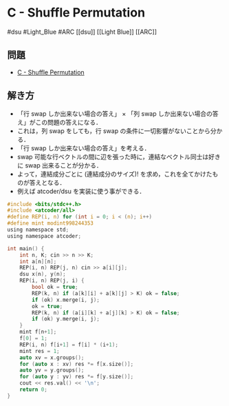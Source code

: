 # C - Shuffle Permutation
#dsu #Light_Blue #ARC
[[dsu]] [[Light Blue]] [[ARC]]

## 問題
- [C - Shuffle Permutation](https://atcoder.jp/contests/arc107/tasks/arc107_c)

## 解き方
- 「行 swap しか出来ない場合の答え」 × 「列 swap しか出来ない場合の答え」がこの問題の答えになる．
- これは，列 swap をしても，行 swap の条件に一切影響がないことから分かる．
- 「行 swap しか出来ない場合の答え」を考える．
- swap 可能な行ベクトルの間に辺を張った時に，連結なベクトル同士は好きに swap 出来ることが分かる．
- よって，連結成分ごとに (連結成分のサイズ)! を求め，これを全てかけたものが答えとなる．
- 例えば atcoder/dsu を実装に使う事ができる．

```c
#include <bits/stdc++.h>
#include <atcoder/all>
#define REP(i, n) for (int i = 0; i < (n); i++)
#define mint modint998244353
using namespace std;
using namespace atcoder;

int main() {
	int n, K; cin >> n >> K;
	int a[n][n];
	REP(i, n) REP(j, n) cin >> a[i][j];
	dsu x(n), y(n);
	REP(i, n) REP(j, i) {
		bool ok = true;
		REP(k, n) if (a[k][i] + a[k][j] > K) ok = false;
		if (ok) x.merge(i, j);
		ok = true;
		REP(k, n) if (a[i][k] + a[j][k] > K) ok = false;
		if (ok) y.merge(i, j);
	}
	mint f[n+1];
	f[0] = 1;
	REP(i, n) f[i+1] = f[i] * (i+1);
	mint res = 1;
	auto xv = x.groups();
	for (auto x : xv) res *= f[x.size()];
	auto yv = y.groups();
	for (auto y : yv) res *= f[y.size()];
	cout << res.val() << '\n';
	return 0;
}
```